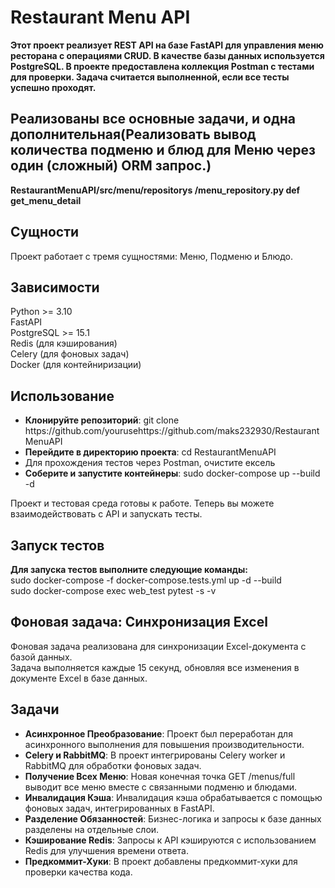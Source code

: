 <h1>Restaurant Menu API</h1>
<b>Этот проект реализует REST API на базе FastAPI для управления меню ресторана с операциями CRUD. В качестве базы данных используется PostgreSQL. В проекте предоставлена коллекция Postman с тестами для проверки. Задача считается выполненной, если все тесты успешно проходят.</b>

<h2>Реализованы все основные задачи, и одна дополнительная(Реализовать вывод количества подменю и блюд для Меню через один (сложный) ORM запрос.)</h2>
<b>RestaurantMenuAPI/src/menu/repositorys /menu_repository.py def get_menu_detail</b>

<h2>Сущности</h2>
Проект работает с тремя сущностями: Меню, Подменю и Блюдо.<br>

<h2>Зависимости</h2>
Python >= 3.10<br>
FastAPI<br>
PostgreSQL >= 15.1<br>
Redis (для кэширования)<br>
Celery (для фоновых задач)<br>
Docker (для контейниризации)<br>

<h2>Использование</h2>
<ul>
<li><b>Клонируйте репозиторий</b>: git clone <a>https://github.com/yourusehttps://github.com/maks232930/RestaurantMenuAPI</a></li>
<li><b>Перейдите в директорию проекта</b>: cd RestaurantMenuAPI</li>
<li>Для прохождения тестов через Postman, очистите ексель</li>
<li><b>Соберите и запустите контейнеры</b>: sudo docker-compose up --build -d</li>
</ul>

Проект и тестовая среда готовы к работе. Теперь вы можете взаимодействовать с API и запускать тесты.<br>

<h2>Запуск тестов</h2>
<b>Для запуска тестов выполните следующие команды:</b><br>
sudo docker-compose -f docker-compose.tests.yml up -d --build<br>
sudo docker-compose exec web_test pytest -s -v<br>
<b></b>

<h2>Фоновая задача: Синхронизация Excel</h2>
Фоновая задача реализована для синхронизации Excel-документа с базой данных.<br> Задача выполняется каждые 15 секунд, обновляя все изменения в документе Excel в базе данных.

<h2>Задачи</h2>
<ul>
<li><b>Асинхронное Преобразование</b>: Проект был переработан для асинхронного выполнения для повышения производительности.
</li>
<li><b>Celery и RabbitMQ</b>: В проект интегрированы Celery worker и RabbitMQ для обработки фоновых задач.</li>
<li><b>Получение Всех Меню</b>: Новая конечная точка GET /menus/full выводит все меню вместе с связанными подменю и блюдами.</li>
<li><b>Инвалидация Кэша</b>: Инвалидация кэша обрабатывается с помощью фоновых задач, интегрированных в FastAPI.</li>
<li><b>Разделение Обязанностей</b>: Бизнес-логика и запросы к базе данных разделены на отдельные слои.</li>
<li><b>Кэширование Redis</b>: Запросы к API кэшируются с использованием Redis для улучшения времени ответа.</li>
<li><b>Предкоммит-Хуки</b>: В проект добавлены предкоммит-хуки для проверки качества кода.</li>
</ul>
